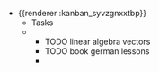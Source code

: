 - {{renderer :kanban_syvzgnxxtbp}}
	- Tasks
	-
		- TODO linear algebra vectors
		- TODO book german lessons
		-